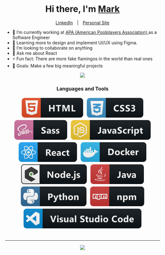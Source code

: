 <div align="center">
   <h1>Hi there, I'm <a href="https://www.markartishuk.com/">Mark</a>
</div>

<p align="center">
    <a href="https://www.linkedin.com/in/mark-artishuk/" style="margin:10px;">LinkedIn</a>
    |
    <a href="https://www.markartishuk.com/" style="margin:10px;">Personal Site</a>
</p>

- 🔭 I’m currently working at <a href="https://poolplayers.com/">APA (American Poolplayers Association) </a> as a Software Engineer
- 🌱 Learning more to design and implement UI/UX using Figma.
- 👯 I’m looking to collaborate on anything
- 💬 Ask me about React
- ⚡ Fun fact: There are more fake flamingos in the world than real ones
- 🔭 Goals: Make a few big meaningful projects

<div align="center">
   <img src="https://github-readme-stats.vercel.app/api?username=artish1&theme=prussian">
</div>

<h3 align="center">Languages and Tools</h3>

<p align="center" style="margin-bottom: 35px;">
 <img src="https://raw.githubusercontent.com/artish1/artish1/master/svgs/html.svg" alt="HTML" style="vertical-align:top; margin:4px">
 <img src="https://raw.githubusercontent.com/artish1/artish1/master/svgs/css3.svg" alt="CSS" style="vertical-align:top; margin:4px">
 <img src="https://raw.githubusercontent.com/artish1/artish1/master/svgs/sass.svg" alt="SASS" style="vertical-align:top; margin:4px">
 <img src="https://raw.githubusercontent.com/artish1/artish1/master/svgs/js.svg" alt="JavaScript" style="vertical-align:top; margin:4px">
 <img src="https://raw.githubusercontent.com/artish1/artish1/master/svgs/react.svg" alt="React" style="vertical-align:top; margin:4px">
 <img src="https://raw.githubusercontent.com/artish1/artish1/master/svgs/docker.svg" alt="Docker" style="vertical-align:top; margin:4px">
 <img src="https://raw.githubusercontent.com/artish1/artish1/master/svgs/nodejs_larger.svg" alt="NodeJS" style="vertical-align:top; margin:4px">
 <img src="https://raw.githubusercontent.com/artish1/artish1/master/svgs/java.svg" alt="Java" style="vertical-align:top; margin:4px">
 <img src="https://raw.githubusercontent.com/artish1/artish1/master/svgs/python.svg" alt="Python" style="vertical-align:top; margin:4px">
 <img src="https://raw.githubusercontent.com/artish1/artish1/master/svgs/npm.svg" alt="Node Package Manager" style="vertical-align:top; margin:4px">
 <img src="https://raw.githubusercontent.com/artish1/artish1/master/svgs/visualstudio_code.svg" alt="Visual Studio Code" style="vertical-align:top; margin:4px">
</p>

---

<div align="center">
    <a href="https://forthebadge.com">
        <img src="https://forthebadge.com/images/badges/60-percent-of-the-time-works-every-time.svg">
    </a>
</div>
